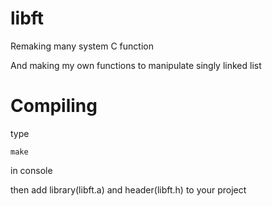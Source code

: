 # libft

Remaking many system C function

And making my own functions to manipulate singly linked list

# Compiling 

type 
```
make
```
in console 

then add library(libft.a) and header(libft.h) to your project
